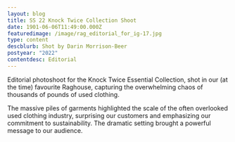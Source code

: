 ```yaml
---
layout: blog
title: SS 22 Knock Twice Collection Shoot
date: 1901-06-06T11:49:00.000Z
featuredimage: /image/rag_editorial_for_ig-17.jpg
type: content
descblurb: Shot by Darin Morrison-Beer
postyear: "2022"
contentdesc: Editorial
---
```

Editorial photoshoot for the Knock Twice Essential Collection, shot in our (at the time) favourite Raghouse, capturing the overwhelming chaos of thousands of pounds of used clothing. 

The massive piles of garments highlighted the scale of the often overlooked used clothing industry, surprising our customers and emphasizing our commitment to sustainability. The dramatic setting brought a powerful message to our audience.
